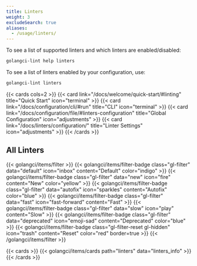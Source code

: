 ```yaml
---
title: Linters
weight: 3
excludeSearch: true
aliases:
  - /usage/linters/
---
```


To see a list of supported linters and which linters are enabled/disabled:

```bash
golangci-lint help linters
```

To see a list of linters enabled by your configuration, use:

```bash
golangci-lint linters
```

{{< cards cols=2 >}}
    {{< card link="/docs/welcome/quick-start/#linting" title="Quick Start" icon="terminal" >}}
    {{< card link="/docs/configuration/cli/#run" title="CLI" icon="terminal" >}}
    {{< card link="/docs/configuration/file/#linters-configuration" title="Global Configuration" icon="adjustments" >}}
    {{< card link="/docs/linters/configuration/" title="Linter Settings" icon="adjustments" >}}
{{< /cards >}}

## All Linters

{{< golangci/items/filter >}}
    {{< golangci/items/filter-badge class="gl-filter" data="default" icon="inbox" content="Default" color="indigo" >}}
    {{< golangci/items/filter-badge class="gl-filter" data="new" icon="fire" content="New" color="yellow" >}}
    {{< golangci/items/filter-badge class="gl-filter" data="autofix" icon="sparkles" content="Autofix" color="blue" >}}
    {{< golangci/items/filter-badge class="gl-filter" data="fast" icon="fast-forward" content="Fast" >}}
    {{< golangci/items/filter-badge class="gl-filter" data="slow" icon="play" content="Slow" >}}
    {{< golangci/items/filter-badge class="gl-filter" data="deprecated" icon="emoji-sad" content="Deprecated" color="blue" >}}
    {{< golangci/items/filter-badge class="gl-filter-reset gl-hidden" icon="trash" content="Reset" color="red" border=true >}}
{{< /golangci/items/filter >}}

{{< cards >}}
    {{< golangci/items/cards path="linters" data="linters_info" >}}
{{< /cards >}}
